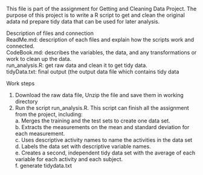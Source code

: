 This file is part of the assignment for Getting and Cleaning Data Project. The purpose of this project is to write a R script to get and clean the original adata nd prepare tidy data that can be used for later analysis.

Description of files and connection                                                                
ReadMe.md: description of each files and explain how the scripts work and connected.                                                                                                                                                                                                                          
CodeBook.md: describes the variables, the data, and any transformations or work to clean up the data.                                                                        
run_analysis.R: get raw data and clean it to get tidy data.                                                   
tidyData.txt: final output (the output data file which contains tidy data

Work steps
1. Download the raw data file, Unzip the file and save them in working directory                                               
2. Run the script run_analysis.R. This script can finish all the assignment from the project, including:                                                                         
a. Merges the training and the test sets to create one data set.                                                                                        
b. Extracts the measurements on the mean and standard deviation for each measurement.                                                                                                  
c. Uses descriptive activity names to name the activities in the data set                                                                      
d. Labels the data set with descriptive variable names.                                                      
e. Creates a second, independent tidy data set with the average of each variable for each activity and each subject.                                          
f. generate tidydata.txt                                                                                 